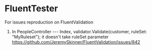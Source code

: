 # FluentTester
For issues reproduction on FluentValidation

1. In PeopleController --- Index, validator.Validate(customer, ruleSet: "MyRuleset"); it doesn't take ruleSet parameter
https://github.com/JeremySkinner/FluentValidation/issues/842
